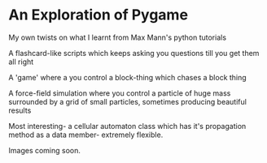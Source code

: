 # An Exploration of Pygame

My own twists on what I learnt from Max Mann's python tutorials

A flashcard-like scripts which keeps asking you questions till you get them all right

A 'game' where a you control a block-thing which chases a block thing

A force-field simulation where you control a particle of huge mass surrounded by a grid of small particles, sometimes producing beautiful results

Most interesting- a cellular automaton class which has it's propagation method as a data member- extremely flexible.

Images coming soon.
